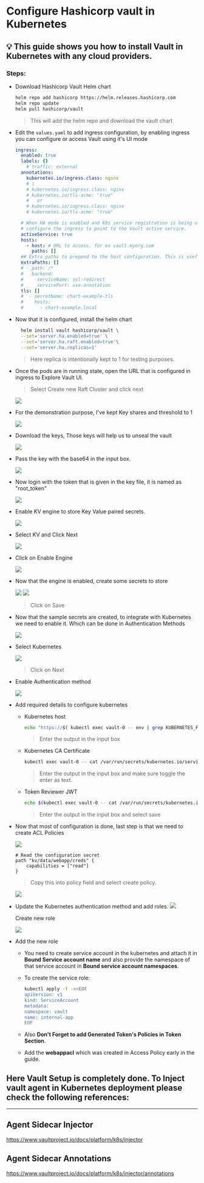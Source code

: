 # Configure Hashicorp vault in Kubernetes

## 💡 This guide shows you how to install Vault in Kubernetes with any cloud providers.

### Steps:

- Download Hashicorp Vault Helm chart
  
  ```bash
  helm repo add hashicorp https://helm.releases.hashicorp.com
  helm repo update
  helm pull hashicorp/vault
  ```
    > This will add the helm repo and download the vault chart 

- Edit the ```values.yaml``` to add ingress configuration, by enabling ingress you can configure or access Vault using it's UI mode
  
  ```yaml
  ingress:
    enabled: true
    labels: {}
      # traffic: external
    annotations:
      kubernetes.io/ingress.class: nginx
      # |
      # kubernetes.io/ingress.class: nginx
      # kubernetes.io/tls-acme: "true"
      #   or
      # kubernetes.io/ingress.class: nginx
      # kubernetes.io/tls-acme: "true"

    # When HA mode is enabled and K8s service registration is being used,
    # configure the ingress to point to the Vault active service.
    activeService: true
    hosts:
      - host: # URL to access. for ex vault.myorg.com
        paths: []
    ## Extra paths to prepend to the host configuration. This is useful when working with annotation based services.
    extraPaths: []
    # - path: /*
    #   backend:
    #     serviceName: ssl-redirect
    #     servicePort: use-annotation
    tls: []
    #  - secretName: chart-example-tls
    #    hosts:
    #      - chart-example.local
  ```

- Now that it is configured, install the helm chart
  
  ```bash
    helm install vault hashicorp/vault \
    --set='server.ha.enabled=true' \
    --set='server.ha.raft.enabled=true'\
    --set='server.ha.replicas=1'
  ```

    > Here replica is intentionally kept to 1 for testing purposes.

- Once the pods are in running state, open the URL that is configured in ingress to Explore Vault UI.

    > Select Create new Raft Cluster and click next


   <img src="./assets/vault01.png">


- For the demonstration purpose, I've kept Key shares and threshold to 1
  
  <img src="./assets/vault02.png">


- Download the keys, Those keys will help us to unseal the vault
  
  <img src="./assets/vault03.png">


- Pass the key with the base64 in the input box.
  
  <img src="./assets/vault04.png">


- Now login with the token that is given in the key file, it is named as "root_token"
  
  <img src="./assets/vault05.png">

- Enable KV engine to store Key Value paired secrets.
  
  <img src="./assets/vault06.png">

- Select KV and Click Next
  
  <img src="./assets/vault07.png">

- Click on Enable Engine
  
  <img src="./assets/vault08.png">

- Now that the engine is enabled, create some secrets to store
  
  <img src="./assets/vault09.png">

  <img src="./assets/vault10.png">

  > Click on Save

- Now that the sample secrets are created, to integrate with Kubernetes we need to enable it. Which can be done in Authentication Methods
  
  <img src="./assets/vault11.png">

- Select Kubernetes 
  
  <img src="./assets/vault12.png">
  
  > Click on Next

- Enable Authentication method
  
  <img src="./assets/vault13.png">

- Add required details to configure kubernetes
  - Kubernetes host

    ```bash
    echo "https://$( kubectl exec vault-0 -- env | grep KUBERNETES_PORT_443_TCP_ADDR| cut -f2 -d'='):443"    
    ```
    > Enter the output in the input box

  - Kubernetes CA Certificate 

    ```bash
    kubectl exec vault-0 -- cat /var/run/secrets/kubernetes.io/serviceaccount/ca.crt
    ``` 

    > Enter the output in the input box and make sure toggle the enter as text.

  - Token Reviewer JWT 

    ```bash
    echo $(kubectl exec vault-0 -- cat /var/run/secrets/kubernetes.io/serviceaccount/token)
    ```

    > Enter the output in the input box and select save

- Now that most of configuration is done, last step is that we need to create ACL Policies

  <img src="./assets/vault14.png">

    ```
   # Read the configuration secret
    path "kv/data/webapp/creds" {
        capabilities = ["read"]
    }
   ```

   > Copy this into policy field and select create policy.

   <img src="./assets/vault15.png">


- Update the Kubernetes authentication method and add roles.
    <img src="./assets/vault16.png"> 

    Create new role

    <img src="./assets/vault17.png">

- Add the new role
    - You need to create service account in the kubernetes and attach it in **Bound Service account name** and also provide the namespace of that service account in **Bound service account namespaces**. 

    - To create the service role:

        ```bash
        kubectl apply -f -<<EOF 
        apiVersion: v1
        kind: ServiceAccount
        metadata:
        namespace: vault
        name: internal-app
        EOF
        ```
    - Also **Don't Forget to add Generated Token's Policies in Token Section**.

    - Add the **webappacl**  which was created in Access Policy early in the guide.

## Here Vault Setup is completely done. To Inject vault agent in Kubernetes deployment please check the following references:
---

## Agent Sidecar Injector
https://www.vaultproject.io/docs/platform/k8s/injector

## Agent Sidecar Annotations
https://www.vaultproject.io/docs/platform/k8s/injector/annotations
